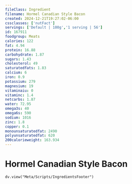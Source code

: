 ```yaml
---
fileClass: Ingredient
filename: Hormel Canadian Style Bacon
created: 2024-12-21T19:27:02-06:00
cssclasses: ['nutFact']
servings: ['Default | 100g','1 serving | 56']
id: 167911
foodgroup: Meats
calories: 122
fat: 4.94
protein: 16.88
carbohydrate: 1.87
sugars: 1.43
cholesterol: 49
saturatedfats: 1.83
calcium: 6
iron: 0.9
potassium: 279
magnesium: 19
vitaminaiu: 0
vitaminc: 1.4
netcarbs: 1.87
water: 72.95
omega3s: 40
omega6s: 590
sodium: 1016
zinc: 1.8
copper: 0.1
monounsaturatedfat: 2490
polyunsaturatedfat: 620
200calorieweight: 163.934
---
```


# Hormel Canadian Style Bacon

```dataviewjs
dv.view("Meta/Scripts/IngredientsFooter")
```